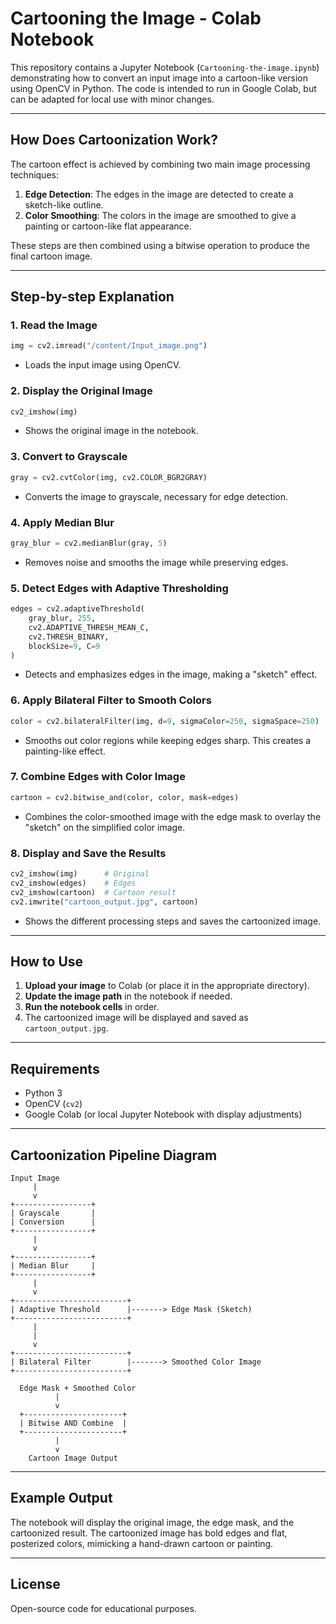 # Cartooning the Image - Colab Notebook

This repository contains a Jupyter Notebook (`Cartooning-the-image.ipynb`) demonstrating how to convert an input image into a cartoon-like version using OpenCV in Python. The code is intended to run in Google Colab, but can be adapted for local use with minor changes.

---

## How Does Cartoonization Work?

The cartoon effect is achieved by combining two main image processing techniques:

1. **Edge Detection**: The edges in the image are detected to create a sketch-like outline.
2. **Color Smoothing**: The colors in the image are smoothed to give a painting or cartoon-like flat appearance.

These steps are then combined using a bitwise operation to produce the final cartoon image.

---

## Step-by-step Explanation

### 1. Read the Image

```python
img = cv2.imread("/content/Input_image.png")
```
- Loads the input image using OpenCV.

### 2. Display the Original Image

```python
cv2_imshow(img)
```
- Shows the original image in the notebook.

### 3. Convert to Grayscale

```python
gray = cv2.cvtColor(img, cv2.COLOR_BGR2GRAY)
```
- Converts the image to grayscale, necessary for edge detection.

### 4. Apply Median Blur

```python
gray_blur = cv2.medianBlur(gray, 5)
```
- Removes noise and smooths the image while preserving edges.

### 5. Detect Edges with Adaptive Thresholding

```python
edges = cv2.adaptiveThreshold(
    gray_blur, 255,
    cv2.ADAPTIVE_THRESH_MEAN_C,
    cv2.THRESH_BINARY,
    blockSize=9, C=9
)
```
- Detects and emphasizes edges in the image, making a "sketch" effect.

### 6. Apply Bilateral Filter to Smooth Colors

```python
color = cv2.bilateralFilter(img, d=9, sigmaColor=250, sigmaSpace=250)
```
- Smooths out color regions while keeping edges sharp. This creates a painting-like effect.

### 7. Combine Edges with Color Image

```python
cartoon = cv2.bitwise_and(color, color, mask=edges)
```
- Combines the color-smoothed image with the edge mask to overlay the "sketch" on the simplified color image.

### 8. Display and Save the Results

```python
cv2_imshow(img)      # Original
cv2_imshow(edges)    # Edges
cv2_imshow(cartoon)  # Cartoon result
cv2.imwrite("cartoon_output.jpg", cartoon)
```
- Shows the different processing steps and saves the cartoonized image.

---

## How to Use

1. **Upload your image** to Colab (or place it in the appropriate directory).
2. **Update the image path** in the notebook if needed.
3. **Run the notebook cells** in order.
4. The cartoonized image will be displayed and saved as `cartoon_output.jpg`.

---

## Requirements

- Python 3
- OpenCV (`cv2`)
- Google Colab (or local Jupyter Notebook with display adjustments)

---

## Cartoonization Pipeline Diagram

```
Input Image
     |
     v
+-----------------+
| Grayscale       |
| Conversion      |
+-----------------+
     |
     v
+-----------------+
| Median Blur     |
+-----------------+
     |
     v
+-------------------------+
| Adaptive Threshold      |-------> Edge Mask (Sketch)
+-------------------------+
     |
     |
     v
+-------------------------+
| Bilateral Filter        |-------> Smoothed Color Image
+-------------------------+

  Edge Mask + Smoothed Color
          |
          v
  +----------------------+
  | Bitwise AND Combine  |
  +----------------------+
          |
          v
    Cartoon Image Output
```

---

## Example Output

The notebook will display the original image, the edge mask, and the cartoonized result. The cartoonized image has bold edges and flat, posterized colors, mimicking a hand-drawn cartoon or painting.

---

## License

Open-source code for educational purposes.
